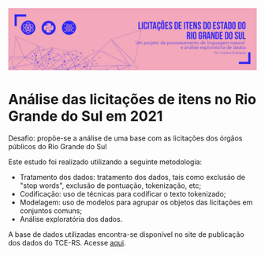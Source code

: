 <center><img alt="capa projeto" src="https://github.com/cristiana-e/Images-repository/blob/master/nlp_rs21.jpg?raw=true"></center>

# Análise das licitações de itens no Rio Grande do Sul em 2021
Desafio: propõe-se a análise de uma base com as licitações dos órgãos públicos do Rio Grande do Sul

Este estudo foi realizado utilizando a seguinte metodologia:

- Tratamento dos dados: tratamento dos dados, tais como exclusão de "stop words", exclusão de pontuação, tokenização, etc;
- Codificação: uso de técnicas para codificar o texto tokenizado;
- Modelagem: uso de modelos para agrupar os objetos das licitações em conjuntos comuns;
- Análise exploratória dos dados.

A base de dados utilizadas encontra-se disponível no site de publicação dos dados do TCE-RS. Acesse [aqui](http://dados.tce.rs.gov.br/dataset?groups=licitacoes&q=consolidado).
